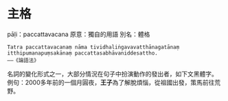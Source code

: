 # 主格
pāḷi：paccattavacana
原意：獨自的用語
別名：體格
```
Tatra paccattavacanaṃ nāma tividhaliṅgavavatthānagatānaṃ itthipumanapuṃsakānaṃ paccattasabhāvaniddesattho.
——《論語法》
```
名詞的變化形式之一，大部分情況在句子中扮演動作的發出者，如下文黑體字。
例句：2000多年前的一個月圓夜，**王子**為了解脫煩惱，從祖國出發，策馬前往荒野。
